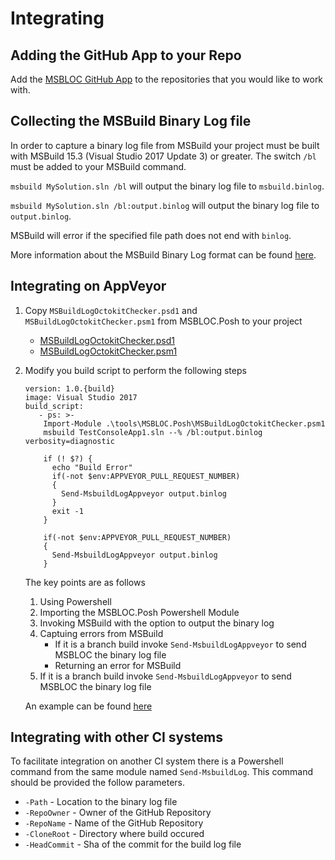 # Integrating

## Adding the GitHub App to your Repo

Add the [MSBLOC GitHub App](https://github.com/apps/msbuildlog-octokit-checker) to the repositories that you would like to work with.

## Collecting the MSBuild Binary Log file

In order to capture a binary log file from MSBuild your project must be built with MSBuild 15.3 (Visual Studio 2017 Update 3) or greater. The switch `/bl` must be added to your MSBuild command.

`msbuild MySolution.sln /bl` will output the binary log file to `msbuild.binlog`.

`msbuild MySolution.sln /bl:output.binlog` will output the binary log file to `output.binlog`.

MSBuild will error if the specified file path does not end with `binlog`.

More information about the MSBuild Binary Log format can be found [here](http://msbuildlog.com/).

## Integrating on AppVeyor

1. Copy `MSBuildLogOctokitChecker.psd1` and `MSBuildLogOctokitChecker.psm1` from MSBLOC.Posh to your project
   - [MSBuildLogOctokitChecker.psd1](../MSBLOC.Post/MSBuildLogOctokitChecker.psd1)
   - [MSBuildLogOctokitChecker.psm1](../MSBLOC.Post/MSBuildLogOctokitChecker.psm1)
1. Modify you build script to perform the following steps

   ```
   version: 1.0.{build}
   image: Visual Studio 2017
   build_script:
      - ps: >-
       Import-Module .\tools\MSBLOC.Posh\MSBuildLogOctokitChecker.psm1
       msbuild TestConsoleApp1.sln --% /bl:output.binlog verbosity=diagnostic
    
       if (! $?) {
         echo "Build Error"
         if(-not $env:APPVEYOR_PULL_REQUEST_NUMBER)
         {
           Send-MsbuildLogAppveyor output.binlog
         }
         exit -1
       }
    
       if(-not $env:APPVEYOR_PULL_REQUEST_NUMBER)
       {
         Send-MsbuildLogAppveyor output.binlog
       }
   ```
   The key points are as follows

   1. Using Powershell
   1. Importing the MSBLOC.Posh Powershell Module
   1. Invoking MSBuild with the option to output the binary log
   1. Captuing errors from MSBuild
      - If it is a branch build invoke `Send-MsbuildLogAppveyor` to send MSBLOC the binary log file
      - Returning an error for MSBuild
   1. If it is a branch build invoke `Send-MsbuildLogAppveyor` to send MSBLOC the binary log file

   An example can be found [here](https://github.com/justaprogrammer/TestConsoleApp1/blob/appveyor/appveyor.yml)

## Integrating with other CI systems

To facilitate integration on another CI system there is a Powershell command from the same module named `Send-MsbuildLog`. This command should be provided the follow parameters.
- `-Path` - Location to the binary log file
- `-RepoOwner` - Owner of the GitHub Repository
- `-RepoName` - Name of the GitHub Repository
- `-CloneRoot` - Directory where build occured
- `-HeadCommit` - Sha of the commit for the build log file
